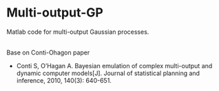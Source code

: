 # Multi-output-GP
Matlab code for multi-output Gaussian processes.

<br> Base on Conti-Ohagon paper
  * Conti S, O’Hagan A. Bayesian emulation of complex multi-output and dynamic computer models[J]. Journal of statistical planning and inference, 2010, 140(3): 640-651.

